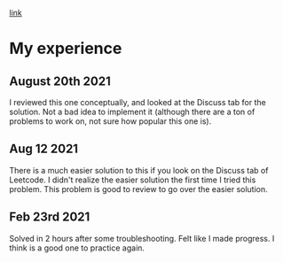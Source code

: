 [link](https://leetcode.com/problems/flip-columns-for-maximum-number-of-equal-rows/)

# My experience

## August 20th 2021
I reviewed this one conceptually, and looked at the Discuss tab for the solution. Not a bad idea to implement it 
(although there are a ton of problems to work on, not sure how popular this one is).

## Aug 12 2021
There is a much easier solution to this if you look on the Discuss tab of Leetcode.
I didn't realize the easier solution the first time I tried this problem.
This problem is good to review to go over the easier solution.

## Feb 23rd 2021
Solved in 2 hours after some troubleshooting. Felt like I made progress.
I think is a good one to practice again.


